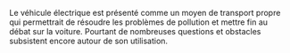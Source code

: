 Le véhicule électrique est présenté comme un moyen de transport propre qui permettrait de résoudre les problèmes de pollution et mettre fin au débat sur la voiture. Pourtant de nombreuses questions et obstacles subsistent encore autour de son utilisation. 
